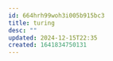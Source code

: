 ```yaml
---
id: 664hrh99woh3i005b915bc3
title: turing
desc: ""
updated: 2024-12-15T22:35
created: 1641834750131
---
```


